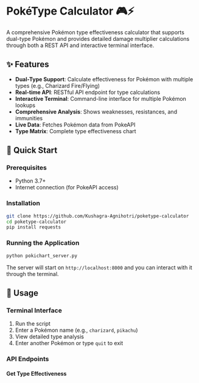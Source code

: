 # PokéType Calculator 🎮⚡

A comprehensive Pokémon type effectiveness calculator that supports dual-type Pokémon and provides detailed damage multiplier calculations through both a REST API and interactive terminal interface.

## ✨ Features

- **Dual-Type Support**: Calculate effectiveness for Pokémon with multiple types (e.g., Charizard Fire/Flying)
- **Real-time API**: RESTful API endpoint for type calculations
- **Interactive Terminal**: Command-line interface for multiple Pokémon lookups
- **Comprehensive Analysis**: Shows weaknesses, resistances, and immunities
- **Live Data**: Fetches Pokémon data from PokeAPI
- **Type Matrix**: Complete type effectiveness chart

## 🚀 Quick Start

### Prerequisites
- Python 3.7+
- Internet connection (for PokeAPI access)

### Installation
```bash
git clone https://github.com/Kushagra-Agnihotri/poketype-calculator
cd poketype-calculator
pip install requests
```

### Running the Application
```bash
python pokichart_server.py
```

The server will start on `http://localhost:8000` and you can interact with it through the terminal.

## 📖 Usage

### Terminal Interface
1. Run the script
2. Enter a Pokémon name (e.g., `charizard`, `pikachu`)
3. View detailed type analysis
4. Enter another Pokémon or type `quit` to exit

### API Endpoints

#### Get Type Effectiveness
